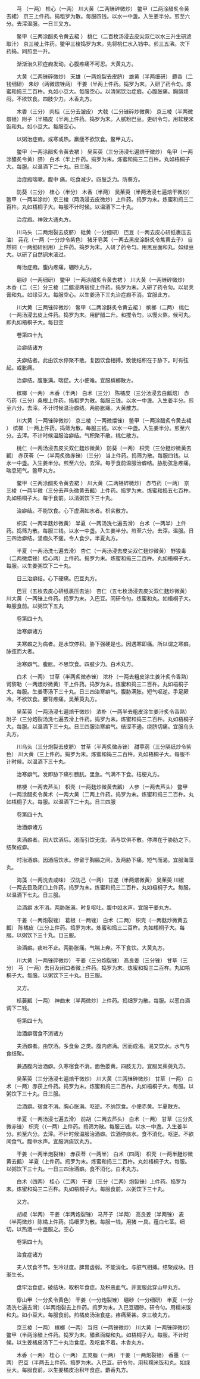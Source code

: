 <!-- { "loadSidebar": true } -->
　　芎 （一两） 桂心（一两） 川大黄（二两锉碎微炒） 鳖甲（二两涂醋炙令黄去裙） 京三上件药。捣粗罗为散。每服四钱。以水一中盏。入生姜半分。煎至六分。去滓温服。一日三又方。

　　鳖甲（三两涂醋炙令黄去裙 ） 桃仁（二百枚汤浸去皮尖双仁以水三升生研滤取汁） 京三棱上件药。鳖甲三棱捣罗为末。先将桃仁水入铛中。煎三五沸。次下药捣。同煎至一升。

　　渐渐治久积症瘕发动。心腹疼痛不可忍。大黄丸方。

　　大黄（二两锉碎微炒） 天雄（一两炮裂去皮脐） 雄黄（半两细研） 麝香（二钱细研） 朱砂（两微煨锉两） 干姜（半两上件药。捣罗为末。入研了药令匀。炼蜜和捣三二百杵。丸如小豆大。每服空心。以清粥饮治症瘕。心腹胀痛。胸膈烦闷。不欲饮食。四肢少力。木香丸方。

　　木香（三分） 肉桂（三分去皱皮） 大戟（二分锉碎炒微黄） 京三棱（半两微煨锉）附子（半橘皮（半两上件药。捣罗为末。入腻粉巴豆。更研令匀。用软粳米饭和丸。如小豆大。每服空心。

　　以粥治症瘕。或寒或热。羸瘦不欲饮食。鳖甲丸方。

　　鳖甲（一两涂醋炙令黄去裙 ） 吴茱萸（三分汤浸七遍焙干微炒） 龟甲（一两涂醋炙令黄）脐） 白术（半上件药。捣罗为末。炼蜜和捣三二百杵。丸如梧桐子大。每服。以温酒下二十丸。日三服。

　　治症瘕喘嗽。腹中 痛。吃食减少。四肢乏力。防葵方。

　　防葵（三分） 桂心（半分） 木香（半两） 吴茱萸（半两汤浸七遍焙干微炒） 鳖甲（一两半涂炒）京三棱（两汤浸去皮微炒）上件药。捣罗为末。炼蜜和捣三二百杵。丸如梧桐子大。每服不计时候。以温酒下二十丸。

　　治症瘕。神效大通丸方。

　　川乌头（二两炮裂去皮脐） 砒黄（一分细研） 巴豆（一两去皮心研纸裹压去油） 芫花（一两（一分炒令紫色） 猪牙皂荚（一两去黑皮涂酥炙令焦黄去子） 自然铜（一两细研别用）上件药。捣罗为末。入研了药令匀。用黑豆面和丸。如绿豆大。以研了自然铜末滚过。

　　每治症瘕。腹内疼痛。硼砂丸方。

　　硼砂（一两细研） 鳖甲（一两涂醋炙令黄去裙 ） 川大黄（一两锉碎微炒） 木香〔二（三）分三棱（二醋浸两宿绞上件药。捣罗为末。入研了药令匀。以皂荚膏和丸。如绿豆大。每服空心。以生姜汤下三丸治症瘕不消。宜服此方。

　　川大黄（三两锉碎微炒） 鳖甲（二两涂酥炙令黄去裙 ） 槟榔（二两） 桃仁（一两汤浸去皮上件药。捣罗为末。用酽醋二升。和搅令匀。以慢火熬。候可丸。即丸如梧桐子大。每日空

　　卷第四十九

　　治癖结诸方

　　夫癖结者。此由饮水停聚不散。复因饮食相搏。致使结积在于胁下。时有弦 起。或胀痛。

　　治癖结。腹胀满。喘促。大小便难。宜服槟榔散方。

　　槟榔（一两） 木香（半两） 白术（三分） 陈橘皮（三分汤浸去白瓤焙） 赤芍药（三分）桑根上件药。捣粗罗为散。每服三钱。以水一中盏。入生姜半分。煎至六分。去滓。不计时候温治癖结。两胁胀痛。大黄散方。

　　川大黄（一两锉碎微炒） 京三棱（一两微煨锉） 鳖甲（一两涂醋炙令黄去裙 ） 槟榔（一两上件药。捣筛为散。每服三钱。以水一中盏。入生姜半分。煎至六分。去滓。不计时候温服治癖结。气积聚不散。桃仁散方。

　　桃仁（一两汤浸去皮尖双仁麸炒微黄） 防葵（一两） 枳壳（三分麸炒微黄去瓤） 赤茯苓（一（半两炙微赤锉）（三分） 当上件药。捣筛为散。每服四钱。以水一中盏。入生姜半分。煎至六分。去滓。每于食前温服治癖结。胁肋弦急疼痛。喘息短气。鳖甲丸方。

　　鳖甲（三两涂醋炙令黄去裙 ） 川大黄（二两锉碎微炒） 赤芍药（一两） 京三棱（一两半微（三分去芦头微黄去瓤）上件药。捣罗为末。炼蜜和捣五七百杵。丸如梧桐子大。每于食前。以清粥饮下三十丸。

　　治癖结。不能饮食。心下虚满如水者。枳实散方。

　　枳实（一两半麸炒微黄） 半夏（一两汤洗七遍去滑） 白术（一两半）上件药。捣筛为散。每服三钱。以水一中盏。入生姜半分。煎至六分。去滓。温服。日三四治癖结。坚痼久不瘥。令人食少。半夏丸方。

　　半夏（一两汤洗七遍去滑） 杏仁（一两汤浸去皮尖双仁麸炒微黄） 野狼毒（二两微煨锉）桂心两）上件药。捣罗为末。炼蜜和捣三二百杵。丸如梧桐子大。每服。以生姜粥饮下二十丸。

　　日三治癖结。心下硬痛。巴豆丸方。

　　巴豆（五枚去皮心研纸裹压去油） 杏仁（五七枚汤浸去皮尖双仁麸炒微黄） 川大黄（一两锉上件药。捣罗为末。入巴豆。同研令匀。炼蜜和丸。如梧桐子大。每服食前。以粥饮下五丸

　　卷第四十九

　　治寒癖诸方

　　夫寒癖之为病者。是水饮停积。胁下强硬是也。因遇寒即痛。所以谓之寒癖。脉弦而大者。

　　治寒癖气。腹胀。不思饮食。四肢少力。白术丸方。

　　白术（一两） 甘草（半两炙微赤锉） 浓朴（一两去粗皮涂生姜汁炙令香熟） 诃黎勒（一两煨炒微黄）干上件药。捣罗为末。炼蜜和捣三二百杵。丸如梧桐子大。每服。生姜枣汤下三十丸。日三四治寒癖气。腹胁满胀。短气呕逆。手足厥冷。不欲饮食。腰背疼痛。吴茱萸丸方。

　　吴茱萸（一两汤浸七遍焙干微炒） 浓朴（一两半去粗皮涂生姜汁炙令香熟） 附子（三分炮裂汤洗七遍去滑上件药。捣罗为末。炼蜜和捣三二百杵。丸如梧桐子大。每服。以温酒下三十丸。日三四服治寒癖气。结涩不通。绕脐切痛。宜服乌头丸方。

　　川乌头（三分炮裂去皮脐） 甘草（半两炙微赤锉） 甜葶苈（三分隔纸炒令紫色） 川大黄（三上件药。捣罗为末。炼蜜和捣三二百杵。丸如梧桐子大。每服不计时候。以温酒下三十丸。

　　治寒癖气。发即胁下痛引膀胱。里急。气满不下食。桔梗丸方。

　　桔梗（一两去芦头） 枳壳（一两麸炒微黄去瓤） 人参（一两去芦头） 鳖甲（一两涂醋炙令黄术（一两大黄（二两上件药。捣罗为末。炼蜜和捣三二百杵。丸如梧桐子大。每服。以温酒下二十丸。日三四服

　　卷第四十九

　　治酒癖诸方

　　夫酒癖者。因大饮酒后。渴而引饮无度。酒与饮俱不散。停滞在于胁肋之下。结聚成癖。

　　时治酒癖。因酒后饮水。停留于胸膈之间。及两胁下痛。短气而渴。宜服海藻丸。

　　海藻（一两洗去咸味） 汉防己（一两） 甘遂（半两煨微黄） 吴茱萸 川椒（一两去目及闭口上件药。捣罗为末。炼蜜和捣三二百杵。丸如梧桐子大。每服。以温酒下七丸。日三服。

　　治酒癖 水不消。两胁胀满。时复呕吐。腹中如水声。宜服干姜丸方。

　　干姜（一两炮裂锉） 葛根（一两锉） 白术（二两） 枳壳（一两麸炒微黄去瓤） 陈橘皮（三分上件药。捣罗为末。炼蜜和捣三二百杵。丸如梧桐子大。每服。以粥饮下三十丸。日三服。

　　治酒癖。痰吐不止。两胁胀痛。气喘上奔。不下食饮。大黄丸方。

　　川大黄（一两锉碎微炒） 干姜（三分炮裂锉） 高良姜（三分锉） 甘草（三分） 芎（一两）去目及闭口者微上件药。捣罗为末。炼蜜和捣三二百杵。丸如梧桐子大。每服。以粥饮下三十丸。日三服。

　　又方。

　　栝蒌瓤（一两） 神曲末（半两微炒）上件药。捣细罗为散。每服。以葱白酒调下二钱。

　　卷第四十九

　　治酒癖宿食不消诸方

　　夫酒癖者。由饮酒。多食鱼 之类。腹内痞满。因而成渴。渴又饮水。水气与食结聚。

　　兼遇腹内治酒癖。久寒宿食不消。面色萎黄。四肢无力。宜服吴茱萸丸方。

　　吴茱萸（三分汤浸七遍焙干微炒） 川大黄（三两锉碎微炒） 甘草（一两） 白术（一两）赤茯上件药。捣罗为末。炼蜜和捣三二百杵。丸如梧桐子大。每服。以粥饮下三十丸。日三服。

　　治酒癖。宿食不消。胸心胀满。呕逆。不纳饮食。小便赤黄。半夏散方。

　　半夏（一两汤浸七遍去滑） 前胡（二两去芦头） 白术（一两） 甘草（三分炙微赤锉） 枳壳（（一两）上件药。捣筛为散。每服三钱。以水一中盏。入生姜半分。煎至六分。去滓。不计时候温服治酒癖。饮酒停痰水。食不消化。呕逆。不欲闻食气。腹中水声。宜服消痰饮丸方。

　　干姜（一两半炮裂锉） 赤茯苓（一两半） 白术（四两） 枳壳（一两半麸炒微黄去瓤） 半夏（上件药。捣罗为末。炼蜜和捣三二百杵。丸如梧桐子大。每服。以粥饮下三十丸。一日三四治酒癖。食不消化。白术丸方。

　　白术（四两） 桂心（二两） 干姜〔三分（二两）炮裂锉〕上件药。捣罗为末。炼蜜和捣三二百杵。丸如梧桐子大。每服食前。以粥饮下三十丸。

　　又方。

　　胡椒（半两） 干姜（半两炮裂锉） 马芹子（半两） 高良姜（半两锉） 麦 （半两微炒）陈橘上件药。捣细罗为散。每服一钱。用猪 一具。薤白七茎。细切。以热酒一中盏服之。空心

　　卷第四十九

　　治食症诸方

　　夫人饮食不节。生冷过度。脾胃虚弱。不能消化。与脏气相搏。结聚成块。日渐生长。

　　盘牢治食症。破结块。取积年食症。及积恶血气。并宜服此穿山甲丸方。

　　穿山甲（一分炙令黄色） 干姜（一分炮裂锉） 硼砂（一分细研） 半夏（一分汤洗七遍去滑）（半两炮裂去上件药。捣罗为末。入巴豆硼砂。研令匀。用糯米饭和丸。如小豆大。每服食前。煎橘皮汤治食症。疼痛至甚。京三棱丸方。

　　京三棱（一两） 槟榔（一两） 当归（一两锉微炒） 川大黄（一两锉碎微炒） 鳖甲（半两涂醋上件药。捣罗为末。醋煮面糊和丸。如梧桐子大。每服。不计时候。以生姜橘皮汤下二十丸治食症。及吃食不着。木香丸方。

　　木香（一两） 桂心（一两） 五灵脂（一两） 干姜（一两炮裂锉） 香墨（一两） 巴豆（半两去上件药。捣罗为末。入巴豆。研令匀。用软糯米饭和丸。如绿豆大。每服食前。以生姜橘皮治积年食症。麝香丸方。

